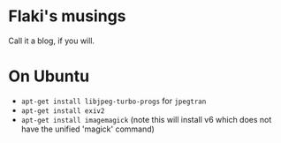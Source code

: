 # Flaki's musings

Call it a blog, if you will.

# On Ubuntu
- `apt-get install libjpeg-turbo-progs` for `jpegtran`
- `apt-get install exiv2`
- `apt-get install imagemagick` (note this will install v6 which does not have the unified 'magick' command)
